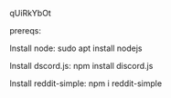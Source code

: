 qUiRkYbOt

prereqs:

Install node: sudo apt install nodejs

Install dscord.js: npm install discord.js

Install reddit-simple: npm i reddit-simple
